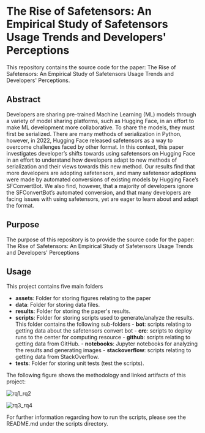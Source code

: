 # The Rise of Safetensors: An Empirical Study of Safetensors Usage Trends and Developers'  Perceptions

This repository contains the source code for the paper: The Rise of Safetensors: An Empirical Study of Safetensors Usage Trends and Developers' Perceptions. 

## Abstract

Developers are sharing pre-trained Machine Learning (ML) models through a variety of model sharing platforms, such as Hugging Face, in an effort to make ML development more collaborative. To share the models, they must first be serialized. There are many methods of serialization in Python, however, in 2022, Hugging Face released safetensors as a way to overcome challenges faced by other format. In this context, this paper investigates developer’s shifts towards using safetensors on Hugging Face in an effort to understand how developers adapt to new methods of serialization and their views towards this new method. Our results find that more developers are adopting safetensors, and many safetensor adoptions were made by automated conversions of existing models by Hugging Face’s SFConvertBot. We also find, however, that a majority of developers ignore the SFConvertBot’s automated conversion, and that many developers are facing issues with using safetensors, yet are eager to learn about and adapt the format.

## Purpose

The purpose of this repository is to provide the source code for the paper: The Rise of Safetensors: An Empirical Study of Safetensors Usage Trends and Developers' Perceptions

## Usage

This project contains five main folders

- **assets**: Folder for storing figures relating to the paper
- **data**: Folder for storing data files.
- **results**: Folder for storing the paper's results.
- **scripts**: Folder for storing scripts used to generate/analyze the results.
  This folder contains the following sub-folders
      - **bot**: scripts relating to getting data about the safetensors convert bot
      - **crc**: scripts to deploy runs to the center for computing resource
      - **github**: scripts relating to getting data from GitHub.
      - **notebooks**: Jupyter notebooks for analyzing the results and generating images
      - **stackoverflow**: scripts relating to getting data from StackOverflow.
- **tests**: Folder for storing unit tests (test the scripts).

The following figure shows the methodology and linked artifacts of this project:

![rq1_rq2](https://github.com/user-attachments/assets/88bd1319-8e19-4de5-b101-286de78913fc)

![rq3_rq4](https://github.com/user-attachments/assets/a814b630-395f-48fa-892c-202a16634106)


For further information regarding how to run the scripts, please see the README.md under the scripts directory.
